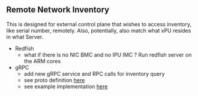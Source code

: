 ## Remote Network Inventory

This is designed for external control plane that wishes to access inventory, like serial number, remotely.
Also, potentially, also match what xPU resides in what Server.

- Redfish
  - what if there is no NIC BMC and no IPU IMC ? Run redfish server on the ARM cores
- gRPC
  - add new gRPC service and RPC calls for inventory query
  - see proto definition [here](https://github.com/opiproject/opi-api/blob/main/common/v1/inventory.proto)
  - see example implementation [here](https://github.com/opiproject/opi-smbios-bridge)
